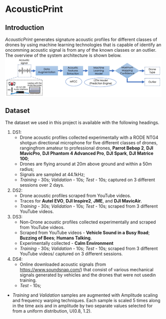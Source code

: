 # AcousticPrint

## Introduction
*AcousticPrint* generates signature acoustic profiles for different classes of drones by using machine learning technologies that is capable of identify an oncomming acoustic signal is from any of the known classes or an outlier. The overview of the system architecture is shown below.
![System](/Images/Overview.png)

## Dataset
The dataset we used in this project is available with the following headings.
1. DS1: 
    * Drone acoustic profiles collected experimentally with a RODE NTG4 shotgun directional microphone for five different classes of drones, rangingfrom amateur to professional drones, **Parrot Bebop 2**, **DJI MavicPro**, **DJI Phantom 4 Advanced Pro**, **DJI Spark**, **DJI Matrice 100**; 
    * Drones are flying around at 20m above ground and within a 50m radius;
    * Signals are sampled at 44.1kHz;
    * *Training* - 30s; *Validation* - 10s; *Test* - 10s; captured on 3 different sessions over 2 days.
1. DS2: 
    * Drone acoustic profiles scraped from YouTube videos.
    * Traces for **Autel EVO**, **DJI Inspire2**, **JME**, and **DJI MavicAir**. 
    * *Training* - 30s; *Validation* - 10s; *Test* - 10s; scraped from 3 different YouTube videos.
1. DS3: 
    * Non-Drone acoustic profiles collected experimentally and scraped from YouTube videos.
    * Scraped from YouTube videos - **Vehicle Sound in a Busy Road**; **Buzzing of Bees**; **Humans Talking**.
    * Experimentally collected - **Calm Environment** 
    * *Training* - 30s; *Validation* - 10s; *Test* - 10s; scraped from 3 different YouTube videos/ captured on 3 different sessions.
1. DS4: 
    * Online downloaded acoustic signals (from https://www.soundsnap.com/) that consist of various mechanical signals generated by vehicles and the drones that were not usedin training.
    * *Test* - 10s; 
    


* *Training* and *Validation* samples are augmented with Amplitude scaling and frequency warping techniques. Each sample is scaled 5 times along in the time axis and in amplitude by two separate values selected for from a uniform distribution, U(0.8, 1.2).
